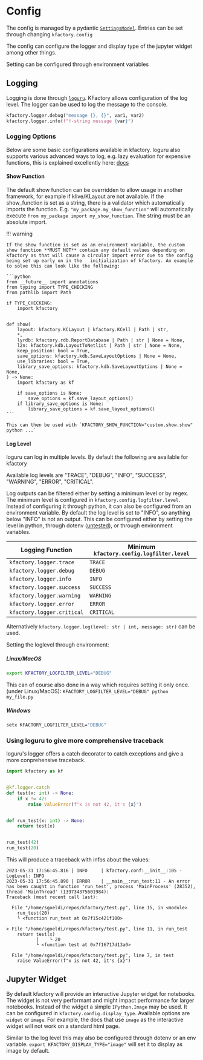# Config

The config is managed by a pydantic [`SettingsModel`](https://docs.pydantic.dev/latest/usage/settings/). Entries can be set through changing `kfactory.config`

The config can configure the logger and display type of the jupyter widget among other things.

Setting can be configured through environment variables


## Logging

Logging is done through [`loguru`](https://github.com/Delgan/loguru). KFactory allows configuration of the log level.
The logger can be used to log the message to the console.

```python
kfactory.logger.debug("message {}, {}", var1, var2)
kfactory.logger.info(f"f-string message {var}")
```

### Logging Options

Below are some basic configurations available in kfactory. loguru also supports various
advanced ways to log, e.g. lazy evaluation for expensive functions, this is explained excellently here:
[docs](https://loguru.readthedocs.io/en/stable/overview.html#take-the-tour)

#### Show Function

The default show function can be overridden to allow usage in another framework, for example if klive/KLayout are not available.
If the show_function is set as a string, there is a validator which automatically imports the function. E.g. `"my_package.my_show_function"`
will automatically execute `from my_package import my_show_function`. The string must be an absolute import.


!!! warning

    If the show function is set as an environment variable, the custom show function **MUST NOT** contain any default values depending on kfactory as that will cause a circular import error due to the config being set up early on in the   initialization of kfactory. An example to solve this can look like the following:

    ```python
    from __future__ import annotations
    from typing import TYPE_CHECKING
    from pathlib import Path

    if TYPE_CHECKING:
        import kfactory


    def show(
        layout: kfactory.KCLayout | kfactory.KCell | Path | str,
        *,
        lyrdb: kfactory.rdb.ReportDatabase | Path | str | None = None,
        l2n: kfactory.kdb.LayoutToNetlist | Path | str | None = None,
        keep_position: bool = True,
        save_options: kfactory.kdb.SaveLayoutOptions | None = None,
        use_libraries: bool = True,
        library_save_options: kfactory.kdb.SaveLayoutOptions | None = None,
    ) -> None:
        import kfactory as kf

        if save_options is None:
            save_options = kf.save_layout_options()
        if library_save_options is None:
            library_save_options = kf.save_layout_options()
    ```

    This can then be used with `KFACTORY_SHOW_FUNCTION="custom.show.show" python ...`

#### Log Level

loguru can log in multiple levels. By default the following are available for kfactory

Available log levels are "TRACE", "DEBUG", "INFO", "SUCCESS", "WARNING", "ERROR", "CRITICAL".

Log outputs can be filtered either by setting a minimum level or by regex. The minimum level is configured in `kfactory.config.logfilter.level`.
Instead of configuring it through python, it can also be configured from an environment variable. By default the log level is set to "INFO",
so anything below "INFO" is not an output. This can be configured either by setting the level in python, through dotenv
([untested](https://docs.pydantic.dev/latest/usage/settings/#dotenv-env-support)), or through environment variables.

| Logging Function                  | Minimum `kfactory.config.logfilter.level` |
|-----------------------------------|-------------------------------------------|
| `kfactory.logger.trace`    | `TRACE`                                   |
| `kfactory.logger.debug`    | `DEBUG`                                   |
| `kfactory.logger.info`     | `INFO`                                    |
| `kfactory.logger.success`  | `SUCCESS`                                 |
| `kfactory.logger.warning`  | `WARNING`                                 |
| `kfactory.logger.error`    | `ERROR`                                   |
| `kfactory.logger.critical` | `CRITICAL`                                |

Alternatively `kfactory.logger.log(level: str | int, message: str)` can be used.

Setting the loglevel through environment:

##### Linux/MacOS

```bash
export KFACTORY_LOGFILTER_LEVEL="DEBUG"
```

This can of course also done in a way which requires setting it only once. (under Linux/MacOS): `KFACTORY_LOGFILTER_LEVEL="DEBUG" python my_file.py`

##### Windows

```cmd
setx KFACTORY_LOGFILTER_LEVEL="DEBUG"
```

### Using loguru to give more comprehensive traceback

loguru's logger offers a catch decorator to catch exceptions and give a more conprehensive traceback.

```python
import kfactory as kf


@kf.logger.catch
def test(x: int) -> None:
    if x != 42:
        raise ValueError(f"x is not 42, it's {x}")


def run_test(x: int) -> None:
    return test(x)


run_test(42)
run_test(20)
```

This will produce a traceback with infos about the values:

```
2023-05-31 17:56:45.816 | INFO     | kfactory.conf:__init__:105 - LogLevel: INFO
2023-05-31 17:56:45.890 | ERROR    | __main__:run_test:11 - An error has been caught in function 'run_test', process 'MainProcess' (28352), thread 'MainThread' (139734375601984):
Traceback (most recent call last):

  File "/home/sgoeldi/repos/kfactory/test.py", line 15, in <module>
    run_test(20)
    └ <function run_test at 0x7f15c421f100>

> File "/home/sgoeldi/repos/kfactory/test.py", line 11, in run_test
    return test(x)
           │    └ 20
           └ <function test at 0x7f16717d13a0>

  File "/home/sgoeldi/repos/kfactory/test.py", line 7, in test
    raise ValueError(f"x is not 42, it's {x}")
```

## Jupyter Widget

By default kfactory will provide an interactive Jupyter widget for notebooks. The widget is not very performant and might impact performance for larger notebooks. Instead of the widget a simple `IPython.Image` may be used. It can be configured in `kfactory.config.display_type`. Available options are `widget` or `image`. For example, the docs that use `image` as the interactive widget will not work on a standard html page.

Similar to the log level this may also be configured through dotenv or an env variable.
`export KFACTORY_DISPLAY_TYPE="image"` will set it to display as image by default.
